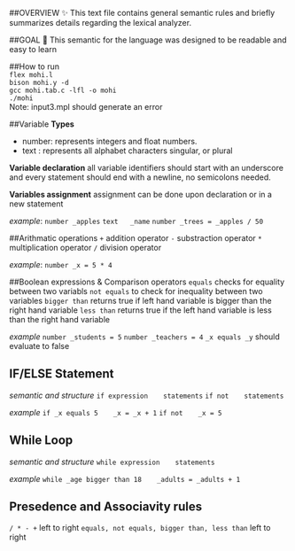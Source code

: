 ##OVERVIEW ✨
This text file contains general semantic rules and briefly summarizes details regarding the lexical analyzer.

##GOAL 🎯
This semantic for the language was designed to be readable and easy to learn 

##How to run <br>
`flex mohi.l` <br>
`bison mohi.y -d` <br>
`gcc mohi.tab.c -lfl -o mohi` <br>
`./mohi` <br>
Note: input3.mpl should generate an error


##Variable
**Types** 
* number: represents integers and float numbers.
* text  : represents all alphabet characters singular, or plural

**Variable declaration**
all variable identifiers should start with an underscore and every statement should end with a newline, no semicolons needed.

**Variables assignment**
assignment can be done upon declaration or in a new statement

*example*:
`number _apples`
`text   _name` 
`number _trees = _apples / 50`
<br>

##Arithmatic operations
`+` addition operator
`-` substraction operator
`*` multiplication operator
`/` division operator

*example*:
`number _x = 5 * 4`
<br>

##Boolean expressions & Comparison operators
`equals` checks for equality between two variabls
`not equals` to check for inequality between two variables
`bigger than` returns true if left hand variable is bigger than the right hand variable
`less than` returns true if the left hand variable is less than the right hand variable

*example*
`number _students = 5`
`number _teachers = 4`
`_x equals _y` should evaluate to false
<br>

## IF/ELSE Statement
*semantic and structure*
`if expression`
&nbsp;&nbsp;&nbsp;&nbsp;&nbsp;&nbsp;`statements`
`if not`
&nbsp;&nbsp;&nbsp;&nbsp;&nbsp;&nbsp;`statements`

*example*
`if _x equals 5`
&nbsp;&nbsp;&nbsp;&nbsp;&nbsp;&nbsp;`_x = _x + 1`
`if not`
&nbsp;&nbsp;&nbsp;&nbsp;&nbsp;&nbsp;`_x = 5`
<br>

## While Loop
*semantic and structure*
`while expression`
&nbsp;&nbsp;&nbsp;&nbsp;&nbsp;&nbsp;`statements`

*example*
`while _age bigger than 18`
&nbsp;&nbsp;&nbsp;&nbsp;&nbsp;&nbsp;`_adults = _adults + 1`
<br>

## Presedence and Associavity rules
`/ * - +` left to right
`equals, not equals, bigger than, less than` left to right